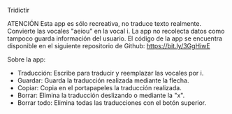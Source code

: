 Tridictir

ATENCIÓN
Esta app es sólo recreativa, no traduce texto realmente.
Convierte las vocales "aeiou" en la vocal i.
La app no recolecta datos como tampoco guarda información del usuario.
El código de la app se encuentra disponible en el siguiente repositorio de Github:
https://bit.ly/3GgHiwE

Sobre la app:
* Traducción: Escribe para traducir y reemplazar las vocales por i.
* Guardar: Guarda la traducción realizada mediante la flecha.
* Copiar: Copia en el portapapeles la traducción realizada.
* Borrar: Elimina la traducción deslizando o mediante la "x".
* Borrar todo: Elimina todas las traducciones con el botón superior.